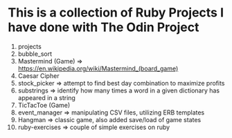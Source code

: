 # This is a collection of Ruby Projects I have done with The Odin Project


1. projects
  1. bubble_sort 
  2. Mastermind (Game) => https://en.wikipedia.org/wiki/Mastermind_(board_game)
  3. Caesar Cipher
  4. stock_picker => attempt to find best day combination to maximize profits
  5. substrings => identify how many times a word in a given dictionary has appeared in a string
  6. TicTacToe (Game)
  7. event_manager => manipulating CSV files, utilizing ERB templates
  8. Hangman => classic game, also added save/load of game states 
2. ruby-exercises => couple of simple exercises on ruby